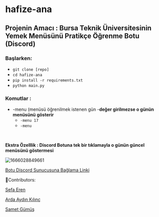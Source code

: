 # hafize-ana
## Projenin Amacı : Bursa Teknik Üniversitesinin Yemek Menüsünü Pratikçe Öğrenme Botu (Discord)
### **Başlarken**:
- `git clone [repo]`
- `cd hafize-ana`
- `pip install -r requirements.txt` 
- `python main.py`
### **Komutlar** : 
- -menu (menüsü öğrenilmek istenen gün -**değer girilmezse o günün menüsünü gösterir**
   - `-menu 17`
   - `-menu`
 </br>
 
**Ekstra Özelllik : Discord Botuna tek bir tıklamayla o günün güncel menüsünü göstermesi**

![1666028849661](https://user-images.githubusercontent.com/113470792/196248681-70bf0307-1f9e-45cc-965a-ac155cab07f9.jpg)







[Botu Discord Sunucusuna Bağlama Linki](https://discord.com/api/oauth2/authorize?client_id=1026865227377147985&permissions=8&scope=bot)

🎉Contributors:

[Sefa Eren](https://github.com/riatorz)

[Arda Aydın Kılınç](https://github.com/adraarda23)

[Samet Gümüş](https://github.com/sagumax404)